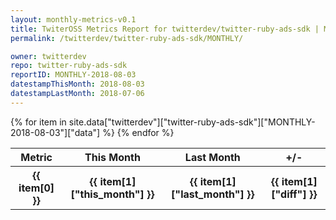 ```yaml
---
layout: monthly-metrics-v0.1
title: TwiterOSS Metrics Report for twitterdev/twitter-ruby-ads-sdk | MONTHLY-2018-08-03 | 2018-08-03
permalink: /twitterdev/twitter-ruby-ads-sdk/MONTHLY/

owner: twitterdev
repo: twitter-ruby-ads-sdk
reportID: MONTHLY-2018-08-03
datestampThisMonth: 2018-08-03
datestampLastMonth: 2018-07-06
---
```


<table style="width: 100%">
    <tr>
        <th>Metric</th>
        <th>This Month</th>
        <th>Last Month</th>
        <th>+/-</th>
    </tr>
    {% for item in site.data["twitterdev"]["twitter-ruby-ads-sdk"]["MONTHLY-2018-08-03"]["data"] %}
    <tr>
        <th>{{ item[0] }}</th>
        <th>{{ item[1]["this_month"] }}</th>
        <th>{{ item[1]["last_month"] }}</th>
        <th>{{ item[1]["diff"] }}</th>
    </tr>
    {% endfor %}
</table>


